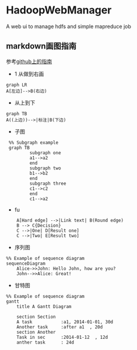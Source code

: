 # HadoopWebManager
A web ui to manage hdfs and simple mapreduce job
## markdown画图指南
参考[github上的指南](http://knsv.github.io/mermaid/#flowcharts-basic-syntax)
- 1 从做到右画
```
graph LR
A[左边]-->B(右边)
```
- 从上到下
```
graph TB
A((上边))-->|标注|B(下边)
```
- 子图

```
 %% Subgraph example
 graph TB
         subgraph one
         a1-->a2
         end
         subgraph two
         b1-->b2
         end
         subgraph three
         c1-->c2
         end
         c1-->a2
```
- fu
```
    A[Hard edge] -->|Link text| B(Round edge)
    B --> C{Decision}
    C -->|One| D[Result one]
    C -->|Two| E[Result two]
```
- 序列图
```
%% Example of sequence diagram
sequenceDiagram
    Alice->>John: Hello John, how are you?
    John-->>Alice: Great!
```
- 甘特图
```
%% Example of sequence diagram
gantt
    title A Gantt Diagram

    section Section
    A task           :a1, 2014-01-01, 30d
    Another task     :after a1  , 20d
    section Another
    Task in sec      :2014-01-12  , 12d
    anther task      : 24d
```
